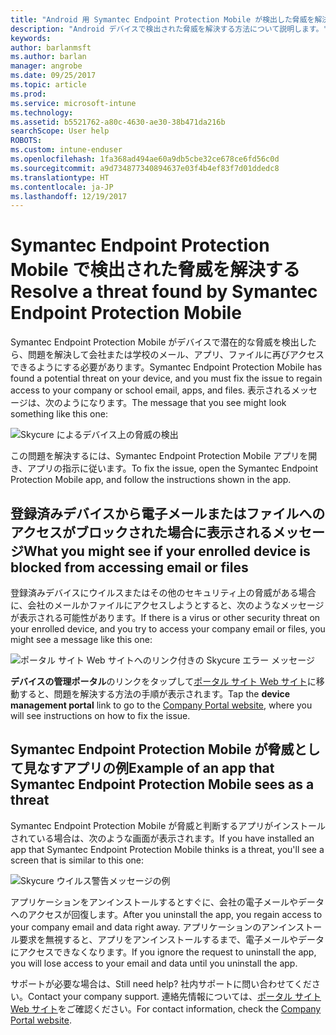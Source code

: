 ```yaml
---
title: "Android 用 Symantec Endpoint Protection Mobile が検出した脅威を解決する | Microsoft ドキュメント"
description: "Android デバイスで検出された脅威を解決する方法について説明します。"
keywords: 
author: barlanmsft
ms.author: barlan
manager: angrobe
ms.date: 09/25/2017
ms.topic: article
ms.prod: 
ms.service: microsoft-intune
ms.technology: 
ms.assetid: b5521762-a80c-4630-ae30-38b471da216b
searchScope: User help
ROBOTS: 
ms.custom: intune-enduser
ms.openlocfilehash: 1fa368ad494ae60a9db5cbe32ce678ce6fd56c0d
ms.sourcegitcommit: a9d734877340894637e03f4b4ef83f7d01ddedc8
ms.translationtype: HT
ms.contentlocale: ja-JP
ms.lasthandoff: 12/19/2017
---
```

# <a name="resolve-a-threat-found-by-symantec-endpoint-protection-mobile"></a><span data-ttu-id="233d8-103">Symantec Endpoint Protection Mobile で検出された脅威を解決する</span><span class="sxs-lookup"><span data-stu-id="233d8-103">Resolve a threat found by Symantec Endpoint Protection Mobile</span></span>

<span data-ttu-id="233d8-104">Symantec Endpoint Protection Mobile がデバイスで潜在的な脅威を検出したら、問題を解決して会社または学校のメール、アプリ、ファイルに再びアクセスできるようにする必要があります。</span><span class="sxs-lookup"><span data-stu-id="233d8-104">Symantec Endpoint Protection Mobile has found a potential threat on your device, and you must fix the issue to regain access to your company or school email, apps, and files.</span></span> <span data-ttu-id="233d8-105">表示されるメッセージは、次のようになります。</span><span class="sxs-lookup"><span data-stu-id="233d8-105">The message that you see might look something like this one:</span></span>

![Skycure によるデバイス上の脅威の検出](./media/lookout-threat-found-android.png)

<span data-ttu-id="233d8-107">この問題を解決するには、Symantec Endpoint Protection Mobile アプリを開き、アプリの指示に従います。</span><span class="sxs-lookup"><span data-stu-id="233d8-107">To fix the issue, open the Symantec Endpoint Protection Mobile app, and follow the instructions shown in the app.</span></span>

## <a name="what-you-might-see-if-your-enrolled-device-is-blocked-from-accessing-email-or-files"></a><span data-ttu-id="233d8-108">登録済みデバイスから電子メールまたはファイルへのアクセスがブロックされた場合に表示されるメッセージ</span><span class="sxs-lookup"><span data-stu-id="233d8-108">What you might see if your enrolled device is blocked from accessing email or files</span></span>

<span data-ttu-id="233d8-109">登録済みデバイスにウイルスまたはその他のセキュリティ上の脅威がある場合に、会社のメールかファイルにアクセスしようとすると、次のようなメッセージが表示される可能性があります。</span><span class="sxs-lookup"><span data-stu-id="233d8-109">If there is a virus or other security threat on your enrolled device, and you try to access your company email or files, you might see a message like this one:</span></span>

![ポータル サイト Web サイトへのリンク付きの Skycure エラー メッセージ](./media/skycure-list-of-potential-issues-android.png)

<span data-ttu-id="233d8-111">**デバイスの管理ポータル**のリンクをタップして[ポータル サイト Web サイト](https://portal.manage.microsoft.com#HelpDeskDialog)に移動すると、問題を解決する方法の手順が表示されます。</span><span class="sxs-lookup"><span data-stu-id="233d8-111">Tap the **device management portal** link to go to the [Company Portal website](https://portal.manage.microsoft.com#HelpDeskDialog), where you will see instructions on how to fix the issue.</span></span>

## <a name="example-of-an-app-that-symantec-endpoint-protection-mobile-sees-as-a-threat"></a><span data-ttu-id="233d8-112">Symantec Endpoint Protection Mobile が脅威として見なすアプリの例</span><span class="sxs-lookup"><span data-stu-id="233d8-112">Example of an app that Symantec Endpoint Protection Mobile sees as a threat</span></span>

<span data-ttu-id="233d8-113">Symantec Endpoint Protection Mobile が脅威と判断するアプリがインストールされている場合は、次のような画面が表示されます。</span><span class="sxs-lookup"><span data-stu-id="233d8-113">If you have installed an app that Symantec Endpoint Protection Mobile thinks is a threat, you'll see a screen that is similar to this one:</span></span>

![Skycure ウイルス警告メッセージの例](./media/skycure-virus-alert-android.png)

<span data-ttu-id="233d8-115">アプリケーションをアンインストールするとすぐに、会社の電子メールやデータへのアクセスが回復します。</span><span class="sxs-lookup"><span data-stu-id="233d8-115">After you uninstall the app, you regain access to your company email and data right away.</span></span> <span data-ttu-id="233d8-116">アプリケーションのアンインストール要求を無視すると、アプリをアンインストールするまで、電子メールやデータにアクセスできなくなります。</span><span class="sxs-lookup"><span data-stu-id="233d8-116">If you ignore the request to uninstall the app, you will lose access to your email and data until you uninstall the app.</span></span>

<span data-ttu-id="233d8-117">サポートが必要な場合は、</span><span class="sxs-lookup"><span data-stu-id="233d8-117">Still need help?</span></span> <span data-ttu-id="233d8-118">社内サポートに問い合わせてください。</span><span class="sxs-lookup"><span data-stu-id="233d8-118">Contact your company support.</span></span> <span data-ttu-id="233d8-119">連絡先情報については、[ポータル サイト Web サイト](https://portal.manage.microsoft.com#HelpDeskDialog)をご確認ください。</span><span class="sxs-lookup"><span data-stu-id="233d8-119">For contact information, check the [Company Portal website](https://portal.manage.microsoft.com#HelpDeskDialog).</span></span>

